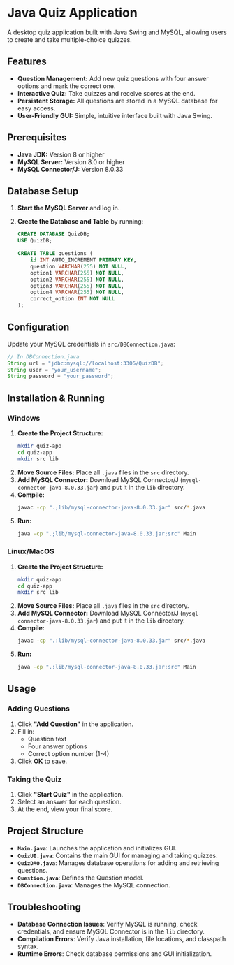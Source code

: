 
# Java Quiz Application

A desktop quiz application built with Java Swing and MySQL, allowing users to create and take multiple-choice quizzes.

## Features

- **Question Management:** Add new quiz questions with four answer options and mark the correct one.
- **Interactive Quiz:** Take quizzes and receive scores at the end.
- **Persistent Storage:** All questions are stored in a MySQL database for easy access.
- **User-Friendly GUI:** Simple, intuitive interface built with Java Swing.

## Prerequisites

- **Java JDK:** Version 8 or higher
- **MySQL Server:** Version 8.0 or higher
- **MySQL Connector/J:** Version 8.0.33

## Database Setup

1. **Start the MySQL Server** and log in.
2. **Create the Database and Table** by running:

    ```sql
    CREATE DATABASE QuizDB;
    USE QuizDB;

    CREATE TABLE questions (
        id INT AUTO_INCREMENT PRIMARY KEY,
        question VARCHAR(255) NOT NULL,
        option1 VARCHAR(255) NOT NULL,
        option2 VARCHAR(255) NOT NULL,
        option3 VARCHAR(255) NOT NULL,
        option4 VARCHAR(255) NOT NULL,
        correct_option INT NOT NULL
    );
    ```

## Configuration

Update your MySQL credentials in `src/DBConnection.java`:

```java
// In DBConnection.java
String url = "jdbc:mysql://localhost:3306/QuizDB";
String user = "your_username";
String password = "your_password";
```

## Installation & Running

### Windows

1. **Create the Project Structure:**
    ```bash
    mkdir quiz-app
    cd quiz-app
    mkdir src lib
    ```
2. **Move Source Files:** Place all `.java` files in the `src` directory.
3. **Add MySQL Connector:** Download MySQL Connector/J (`mysql-connector-java-8.0.33.jar`) and put it in the `lib` directory.
4. **Compile:**
    ```bash
    javac -cp ".;lib/mysql-connector-java-8.0.33.jar" src/*.java
    ```
5. **Run:**
    ```bash
    java -cp ".;lib/mysql-connector-java-8.0.33.jar;src" Main
    ```

### Linux/MacOS

1. **Create the Project Structure:**
    ```bash
    mkdir quiz-app
    cd quiz-app
    mkdir src lib
    ```
2. **Move Source Files:** Place all `.java` files in the `src` directory.
3. **Add MySQL Connector:** Download MySQL Connector/J (`mysql-connector-java-8.0.33.jar`) and put it in the `lib` directory.
4. **Compile:**
    ```bash
    javac -cp ".:lib/mysql-connector-java-8.0.33.jar" src/*.java
    ```
5. **Run:**
    ```bash
    java -cp ".:lib/mysql-connector-java-8.0.33.jar:src" Main
    ```

## Usage

### Adding Questions

1. Click **"Add Question"** in the application.
2. Fill in:
   - Question text
   - Four answer options
   - Correct option number (1-4)
3. Click **OK** to save.

### Taking the Quiz

1. Click **"Start Quiz"** in the application.
2. Select an answer for each question.
3. At the end, view your final score.

## Project Structure

- **`Main.java`**: Launches the application and initializes GUI.
- **`QuizUI.java`**: Contains the main GUI for managing and taking quizzes.
- **`QuizDAO.java`**: Manages database operations for adding and retrieving questions.
- **`Question.java`**: Defines the Question model.
- **`DBConnection.java`**: Manages the MySQL connection.

## Troubleshooting

- **Database Connection Issues**: Verify MySQL is running, check credentials, and ensure MySQL Connector is in the `lib` directory.
- **Compilation Errors**: Verify Java installation, file locations, and classpath syntax.
- **Runtime Errors**: Check database permissions and GUI initialization.